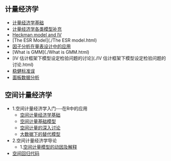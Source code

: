 ## 计量经济学

- [计量经济学基础](./计量经济学笔记.html) 
- [计量经济学各类模型补充](./logit模型.html)  
- [Heckman model and IV](./Heckman_models_and_IV.html) 
- [The ESR Model](./The ESR model.html) 
- [因子分析在量表设计中的应用](./因子分析在量表设计中的应用.html) 
- [What is GMM](./What is GMM.html) 
- [IV 估计框架下模型设定检验问题的讨论](./IV 估计框架下模型设定检验问题的讨论.html) 
- [稳健标准误](./稳健标准误.html) 
- [面板数据分析](./面板数据分析.html) 





## 空间计量经济学

- 1.空间计量经济学入门---在R中的应用
    - [空间计量经济学基础](./空间计量/空间计量经济学笔记.html) 
    - [空间计量基础模型](./空间计量/空间模型使用.html)  
    - [空间计量的深入讨论](./空间计量/空间计量经济学的深入讨论.html) 
    - [大数据下的替代模型](./空间计量/大数据下的替代模型.html) 
- 2.空间计量经济学导论
    - 1.[空间计量模型的动因及解释](./空间计量/空间计量模型的动因及解释.html) 
- [空间回归代码](./空间计量/空间回归代码.html)  